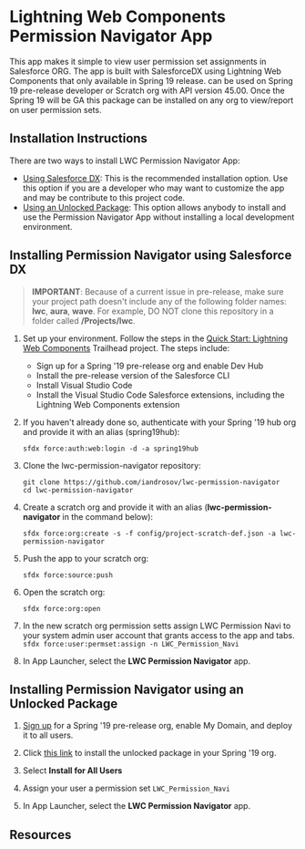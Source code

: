 # Lightning Web Components Permission Navigator App 

This app makes it simple to view user permission set assignments in Salesforce ORG. The app is built with SalesforceDX using Lightning Web Components that only available in Spring 19 release. can be used on Spring 19 pre-release developer or Scratch org with API version 45.00. Once the Spring 19 will be GA this package can be installed on any org to view/report on user permission sets.

## Installation Instructions

There are two ways to install LWC Permission Navigator App:

-   [Using Salesforce DX](#installing-permission-navigator-using-salesforce-dx): This is the recommended installation option. Use this option if you are a developer who may want to customize the app and may be contribute to this project code.
-   [Using an Unlocked Package](#installing-permission-navigator-using-an-unlocked-package): This option allows anybody to install and use the Permission Navigator App without installing a local development environment.

## Installing Permission Navigator using Salesforce DX

> **IMPORTANT**: Because of a current issue in pre-release, make sure your project path doesn't include any of the following folder names: **lwc**, **aura**, **wave**. For example, DO NOT clone this repository in a folder called **/Projects/lwc**.

1. Set up your environment. Follow the steps in the [Quick Start: Lightning Web Components](https://trailhead.salesforce.com/content/learn/projects/quick-start-lightning-web-components/) Trailhead project. The steps include:

    - Sign up for a Spring '19 pre-release org and enable Dev Hub
    - Install the pre-release version of the Salesforce CLI
    - Install Visual Studio Code
    - Install the Visual Studio Code Salesforce extensions, including the Lightning Web Components extension

1. If you haven't already done so, authenticate with your Spring '19 hub org and provide it with an alias (spring19hub):

    ```
    sfdx force:auth:web:login -d -a spring19hub
    ```

1. Clone the lwc-permission-navigator repository:

    ```
    git clone https://github.com/iandrosov/lwc-permission-navigator
    cd lwc-permission-navigator
    ```

1. Create a scratch org and provide it with an alias (**lwc-permission-navigator** in the command below):

    ```
    sfdx force:org:create -s -f config/project-scratch-def.json -a lwc-permission-navigator
    ```

1. Push the app to your scratch org:

    ```
    sfdx force:source:push
    ```

1. Open the scratch org:

    ```
    sfdx force:org:open
    ```
1. In the new scratch org permission setts assign LWC Permission Navi to your system admin user account that grants access to the app and tabs.
`sfdx force:user:permset:assign -n LWC_Permission_Navi`


1. In App Launcher, select the **LWC Permission Navigator** app.


## Installing Permission Navigator using an Unlocked Package

1. [Sign up](https://www.salesforce.com/form/signup/prerelease-spring19/) for a Spring '19 pre-release org, enable My Domain, and deploy it to all users.

1. Click [this link](https://login.salesforce.com/packaging/installPackage.apexp?p0=04tB00000006l4xIAA) to install the unlocked package in your Spring '19 org.

1. Select **Install for All Users**

1. Assign your user a permission set `LWC_Permission_Navi`

1. In App Launcher, select the **LWC Permission Navigator** app.

## Resources






